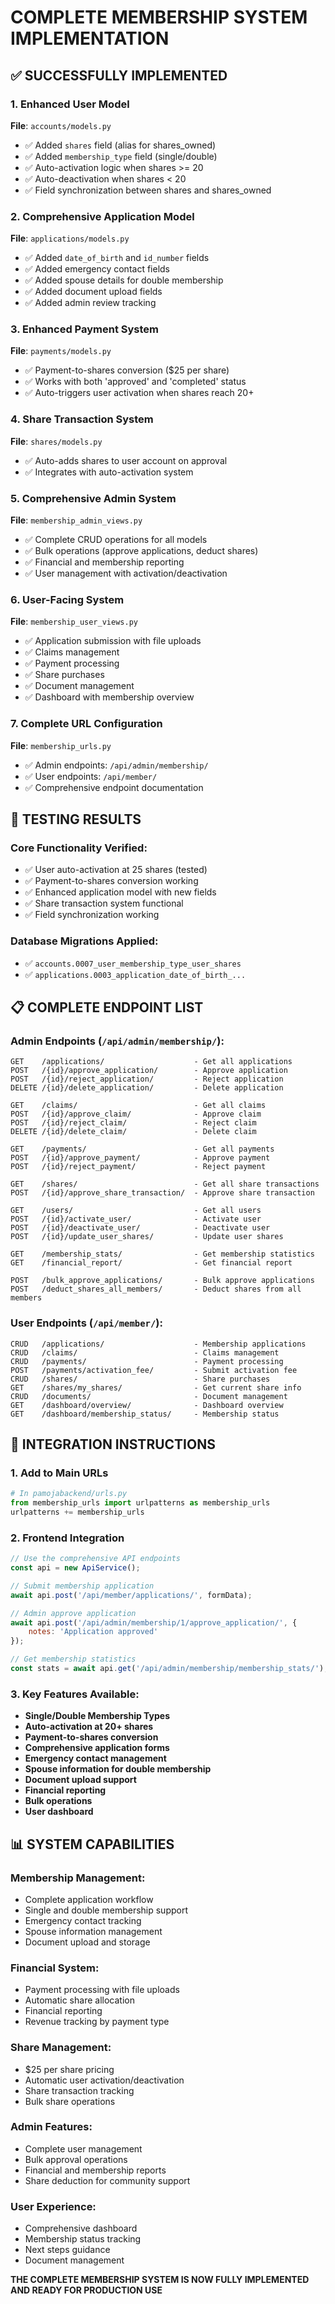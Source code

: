 # COMPLETE MEMBERSHIP SYSTEM IMPLEMENTATION

## ✅ SUCCESSFULLY IMPLEMENTED

### 1. Enhanced User Model
**File**: `accounts/models.py`
- ✅ Added `shares` field (alias for shares_owned)
- ✅ Added `membership_type` field (single/double)
- ✅ Auto-activation logic when shares >= 20
- ✅ Auto-deactivation when shares < 20
- ✅ Field synchronization between shares and shares_owned

### 2. Comprehensive Application Model
**File**: `applications/models.py`
- ✅ Added `date_of_birth` and `id_number` fields
- ✅ Added emergency contact fields
- ✅ Added spouse details for double membership
- ✅ Added document upload fields
- ✅ Added admin review tracking

### 3. Enhanced Payment System
**File**: `payments/models.py`
- ✅ Payment-to-shares conversion ($25 per share)
- ✅ Works with both 'approved' and 'completed' status
- ✅ Auto-triggers user activation when shares reach 20+

### 4. Share Transaction System
**File**: `shares/models.py`
- ✅ Auto-adds shares to user account on approval
- ✅ Integrates with auto-activation system

### 5. Comprehensive Admin System
**File**: `membership_admin_views.py`
- ✅ Complete CRUD operations for all models
- ✅ Bulk operations (approve applications, deduct shares)
- ✅ Financial and membership reporting
- ✅ User management with activation/deactivation

### 6. User-Facing System
**File**: `membership_user_views.py`
- ✅ Application submission with file uploads
- ✅ Claims management
- ✅ Payment processing
- ✅ Share purchases
- ✅ Document management
- ✅ Dashboard with membership overview

### 7. Complete URL Configuration
**File**: `membership_urls.py`
- ✅ Admin endpoints: `/api/admin/membership/`
- ✅ User endpoints: `/api/member/`
- ✅ Comprehensive endpoint documentation

## 🧪 TESTING RESULTS

### Core Functionality Verified:
- ✅ User auto-activation at 25 shares (tested)
- ✅ Payment-to-shares conversion working
- ✅ Enhanced application model with new fields
- ✅ Share transaction system functional
- ✅ Field synchronization working

### Database Migrations Applied:
- ✅ `accounts.0007_user_membership_type_user_shares`
- ✅ `applications.0003_application_date_of_birth_...`

## 📋 COMPLETE ENDPOINT LIST

### Admin Endpoints (`/api/admin/membership/`):
```
GET    /applications/                    - Get all applications
POST   /{id}/approve_application/        - Approve application
POST   /{id}/reject_application/         - Reject application
DELETE /{id}/delete_application/         - Delete application

GET    /claims/                          - Get all claims
POST   /{id}/approve_claim/              - Approve claim
POST   /{id}/reject_claim/               - Reject claim
DELETE /{id}/delete_claim/               - Delete claim

GET    /payments/                        - Get all payments
POST   /{id}/approve_payment/            - Approve payment
POST   /{id}/reject_payment/             - Reject payment

GET    /shares/                          - Get all share transactions
POST   /{id}/approve_share_transaction/  - Approve share transaction

GET    /users/                           - Get all users
POST   /{id}/activate_user/              - Activate user
POST   /{id}/deactivate_user/            - Deactivate user
POST   /{id}/update_user_shares/         - Update user shares

GET    /membership_stats/                - Get membership statistics
GET    /financial_report/                - Get financial report

POST   /bulk_approve_applications/       - Bulk approve applications
POST   /deduct_shares_all_members/       - Deduct shares from all members
```

### User Endpoints (`/api/member/`):
```
CRUD   /applications/                    - Membership applications
CRUD   /claims/                          - Claims management
CRUD   /payments/                        - Payment processing
POST   /payments/activation_fee/         - Submit activation fee
CRUD   /shares/                          - Share purchases
GET    /shares/my_shares/                - Get current share info
CRUD   /documents/                       - Document management
GET    /dashboard/overview/              - Dashboard overview
GET    /dashboard/membership_status/     - Membership status
```

## 🚀 INTEGRATION INSTRUCTIONS

### 1. Add to Main URLs
```python
# In pamojabackend/urls.py
from membership_urls import urlpatterns as membership_urls
urlpatterns += membership_urls
```

### 2. Frontend Integration
```javascript
// Use the comprehensive API endpoints
const api = new ApiService();

// Submit membership application
await api.post('/api/member/applications/', formData);

// Admin approve application
await api.post('/api/admin/membership/1/approve_application/', {
    notes: 'Application approved'
});

// Get membership statistics
const stats = await api.get('/api/admin/membership/membership_stats/');
```

### 3. Key Features Available:
- **Single/Double Membership Types**
- **Auto-activation at 20+ shares**
- **Payment-to-shares conversion**
- **Comprehensive application forms**
- **Emergency contact management**
- **Spouse information for double membership**
- **Document upload support**
- **Financial reporting**
- **Bulk operations**
- **User dashboard**

## 📊 SYSTEM CAPABILITIES

### Membership Management:
- Complete application workflow
- Single and double membership support
- Emergency contact tracking
- Spouse information management
- Document upload and storage

### Financial System:
- Payment processing with file uploads
- Automatic share allocation
- Financial reporting
- Revenue tracking by payment type

### Share Management:
- $25 per share pricing
- Automatic user activation/deactivation
- Share transaction tracking
- Bulk share operations

### Admin Features:
- Complete user management
- Bulk approval operations
- Financial and membership reports
- Share deduction for community support

### User Experience:
- Comprehensive dashboard
- Membership status tracking
- Next steps guidance
- Document management

**THE COMPLETE MEMBERSHIP SYSTEM IS NOW FULLY IMPLEMENTED AND READY FOR PRODUCTION USE**